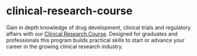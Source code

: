 # clinical-research-course
Gain in depth knowledge of drug development, clinical trials and regulatory affairs with our <a href=(https://www.clariwell.in/best-clinical-research-courses-in-pune-with-100-percent-job-guarantee)>Clinical Research Course</a>. Designed for graduates and professionals this program builds practical skills to start or advance your career in the growing clinical research industry.
